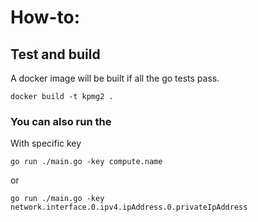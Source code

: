 # How-to:

## Test and build
A docker image will be built if all the go tests pass.
```
docker build -t kpmg2 .
```

### You can also run the 
With specific key
```
go run ./main.go -key compute.name
```
or
```
go run ./main.go -key network.interface.0.ipv4.ipAddress.0.privateIpAddress
```
